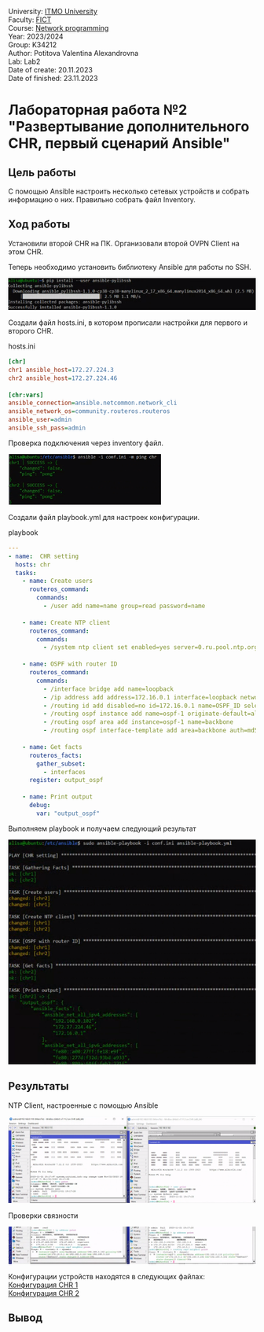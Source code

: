 University: [ITMO University](https://itmo.ru/ru/) \
Faculty: [FICT](https://fict.itmo.ru) \
Course: [Network programming](https://github.com/itmo-ict-faculty/network-programming) \
Year: 2023/2024 \
Group: K34212 \
Author: Potitova Valentina Alexandrovna \
Lab: Lab2 \
Date of create: 20.11.2023 \
Date of finished: 23.11.2023

# Лабораторная работа №2 "Развертывание дополнительного CHR, первый сценарий Ansible"

## Цель работы
С помощью Ansible настроить несколько сетевых устройств и собрать информацию о них. Правильно собрать файл Inventory.

## Ход работы
Установили второй CHR на ПК. Организовали второй OVPN Client на этом CHR.

Теперь необходимо установить библиотеку Ansible для работы по SSH.

![Ansible](https://github.com/Val-Potitova/2023_2024-network-programming-k34212-Potitova_V_A/blob/main/lab2/img/1.png)

Создали файл hosts.ini, в котором прописали настройки для первого и второго CHR.

hosts.ini
``` ini
[chr]
chr1 ansible_host=172.27.224.3
chr2 ansible_host=172.27.224.46

[chr:vars]
ansible_connection=ansible.netcommon.network_cli
ansible_network_os=community.routeros.routeros
ansible_user=admin
ansible_ssh_pass=admin
```
Проверка подключения через inventory файл.

![hosts.ini](https://github.com/Val-Potitova/2023_2024-network-programming-k34212-Potitova_V_A/blob/main/lab2/img/2.png)

Создали файл playbook.yml для настроек конфигурации.

playbook
``` yml
---
- name:  CHR setting
  hosts: chr
  tasks:
    - name: Create users
      routeros_command:
        commands: 
          - /user add name=name group=read password=name

    - name: Create NTP client
      routeros_command:
        commands:
          - /system ntp client set enabled=yes server=0.ru.pool.ntp.org
        
    - name: OSPF with router ID
      routeros_command:
        commands: 
          - /interface bridge add name=loopback
          - /ip address add address=172.16.0.1 interface=loopback network=172.16.0.1
          - /routing id add disabled=no id=172.16.0.1 name=OSPF_ID select-dynamic-id=""
          - /routing ospf instance add name=ospf-1 originate-default=always router-id=OSPF_ID
          - /routing ospf area add instance=ospf-1 name=backbone
          - /routing ospf interface-template add area=backbone auth=md5 auth-key=admin interface=ether1

    - name: Get facts
      routeros_facts:
        gather_subset:
          - interfaces
      register: output_ospf

    - name: Print output
      debug:
        var: "output_ospf"
```

Выполняем playbook и получаем следующий результат

![playbook.ini](https://github.com/Val-Potitova/2023_2024-network-programming-k34212-Potitova_V_A/blob/main/lab2/img/3.png)

## Результаты
NTP Client, настроенные с помощью Ansible

![NTP Client](https://github.com/Val-Potitova/2023_2024-network-programming-k34212-Potitova_V_A/blob/main/lab2/img/4.png)

Проверки связности

![NTP Client](https://github.com/Val-Potitova/2023_2024-network-programming-k34212-Potitova_V_A/blob/main/lab2/img/5.png)

Конфигурации устройств находятся в следующих файлах: \
[Конфигурация CHR 1](https://github.com/Val-Potitova/2023_2024-network-programming-k34212-Potitova_V_A/blob/main/lab2/chr_1) \
[Конфигурация CHR 2](https://github.com/Val-Potitova/2023_2024-network-programming-k34212-Potitova_V_A/blob/main/lab2/chr_2)
## Вывод
